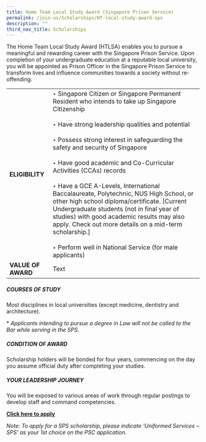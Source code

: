 ```yaml
---
title: Home Team Local Study Award (Singapore Prison Service)
permalink: /join-us/Scholarships/HT-local-study-award-sps
description: ""
third_nav_title: Scholarships
---
```

The Home Team Local Study Award (HTLSA) enables you to pursue a meaningful and rewarding career with the Singapore Prison Service. Upon completion of your undergraduate education at a reputable local university, you will be appointed as Prison Officer in the Singapore Prison Service to transform lives and influence communities towards a society without re-offending.

|  |  | 
| -------- | -------- | 
|**ELIGIBILITY**| ‣ Singapore Citizen or Singapore Permanent Resident who intends to take up Singapore Citizenship<br>&nbsp;<br>‣ Have strong leadership qualities and potential<br>&nbsp;<br>‣ Possess strong interest in safeguarding the safety and security of Singapore<br>&nbsp;<br>‣ Have good academic and Co-Curricular Activities (CCAs) records<br>&nbsp;<br>‣ Have a GCE A-Levels, International Baccalaureate, Polytechnic, NUS High School, or other high school diploma/certificate. [Current Undergraduate students (not in final year of studies) with good academic results may also apply. Check out more details on a mid-term scholarship.]<br>&nbsp;<br>‣ Perform well in National Service (for male applicants)| 
|**VALUE OF AWARD**| Text     | 

##### COURSES OF STUDY
Most disciplines in local universities (except medicine, dentistry and architecture).

\* _Applicants intending to pursue a degree in Law will not be called to the Bar while serving in the SPS._

##### CONDITION OF AWARD
Scholarship holders will be bonded for four years, commencing on the day you assume official duty after completing your studies.

##### YOUR LEADERSHIP JOURNEY
You will be exposed to various areas of work through regular postings to develop staff and command competencies.

[**Click here to apply**](https://www.psc.gov.sg/apply-for-scholarships)

_Note: To apply for a SPS scholarship, please indicate 'Uniformed Services – SPS’ as your 1st choice on the PSC application._